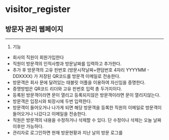# visitor_register

## 방문자 관리 웹페이지
* * *
1. 기능
+ 회사의 직원이 회원가입한다
+ 직원이 방문객의 인적사항과 방문날짜를 입력하고 추가한다.
+ 추가 후 방문객의 고유 핀번호 (방문시작날짜+랜덤번호 4자리 YYYYMM - DDXXXX) 가 저장된 QR코드를 방문객 이메일로 전송한다.
+ 방문객은 회사 문에 달려있는 태블릿 어플을 이용하여 자신임을 증명한다.
+ 증명방법은 QR코드 리더와 고유 핀번호 입력 총 두가지이다.
+ 등록된 방문객이라면 문이 열리고 등록되지않은 방문객이라면 문이 열리지않는다.
+ 방문객은 입장시와 퇴장시에 두번 입력한다. 
+ 방문객이 들어오거나 나가게 되면 해당 방문객을 등록한 직원의 이메일로 방문객이 들어오거나 나갔다고 이메일을 전송한다.
+ 직원은 방문객의 내용을 수정하거나 삭제할 수 있다. 단 수정이나 삭제는 오늘 날짜 이후만 가능하다.
+  관리자로 로그인하면 현재 방문현황과 지난 날의 방문 로그를